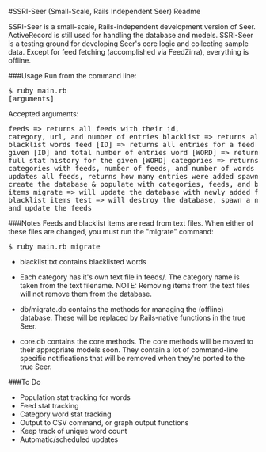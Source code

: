 #SSRI-Seer (Small-Scale, Rails Independent Seer) Readme

SSRI-Seer is a small-scale, Rails-independent development version of Seer. ActiveRecord is still used for handling the database and models. SSRI-Seer is a testing ground for developing Seer's core logic and collecting sample data. Except for feed fetching (accomplished via FeedZirra), everything is offline.

###Usage
Run from the command line:
    <pre>$ ruby main.rb [arguments]</pre>

Accepted arguments:
	<pre>feeds => returns all feeds with their id, category, url, and number of entries
	blacklist => returns all blacklist words
	feed [ID] => returns all entries for a feed with the given [ID] and total number of entries
	word [WORD] => returns the full stat history for the given [WORD]
	categories => returns all categories with feeds, number of feeds, and number of words
	update => updates all feeds, returns how many entries were added
	spawn => will create the database & populate with categories, feeds, and blacklist items
	migrate => will update the database with newly added feeds or blacklist items
	test => will destroy the database, spawn a new one, and update the feeds
	</pre>


###Notes
Feeds and blacklist items are read from text files. When either of these files are changed, you must run the "migrate" command:
	<pre>$ ruby main.rb migrate</pre>

- blacklist.txt contains blacklisted words
- Each category has it's own text file in feeds/. The category name is taken from the text filename.
NOTE: Removing items from the text files will not remove them from the database.

- db/migrate.db contains the methods for managing the (offline) database. These will be replaced by Rails-native functions in the true Seer.
- core.db contains the core methods. The core methods will be moved to their appropriate models soon. They contain a lot of command-line specific notifications that will be removed when they're ported to the true Seer.


###To Do
- Population stat tracking for words
- Feed stat tracking
- Category word stat tracking
- Output to CSV command, or graph output functions
- Keep track of unique word count
- Automatic/scheduled updates
  



